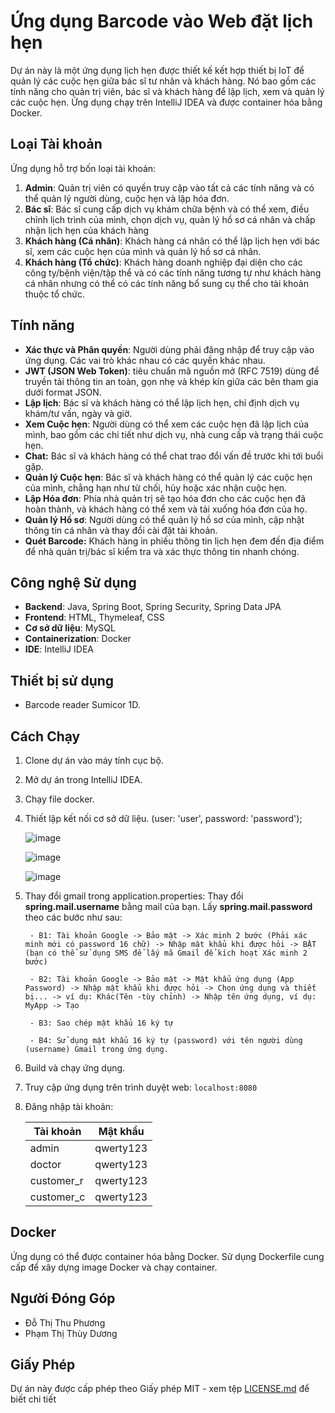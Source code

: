 # Ứng dụng Barcode vào Web đặt lịch hẹn

Dự án này là một ứng dụng lịch hẹn được thiết kế kết hợp thiết bị IoT để quản lý các cuộc hẹn giữa bác sĩ tư nhân và khách hàng. Nó bao gồm các tính năng cho quản trị viên, bác sĩ và khách hàng để lập lịch, xem và quản lý các cuộc hẹn. Ứng dụng chạy trên IntelliJ IDEA và được container hóa bằng Docker.

## Loại Tài khoản

Ứng dụng hỗ trợ bốn loại tài khoản:

1. **Admin**: Quản trị viên có quyền truy cập vào tất cả các tính năng và có thể quản lý người dùng, cuộc hẹn và lập hóa đơn.
2. **Bác sĩ**: Bác sĩ cung cấp dịch vụ khám chữa bệnh và có thể xem, điều chỉnh lịch trình của mình, chọn dịch vụ, quản lý hồ sơ cá nhân và chấp nhận lịch hẹn của khách hàng
3. **Khách hàng (Cá nhân)**: Khách hàng cá nhân có thể lập lịch hẹn với bác sĩ, xem các cuộc hẹn của mình và quản lý hồ sơ cá nhân.
4. **Khách hàng (Tổ chức)**: Khách hàng doanh nghiệp đại diện cho các công ty/bệnh viện/tập thể và có các tính năng tương tự như khách hàng cá nhân nhưng có thể có các tính năng bổ sung cụ thể cho tài khoản thuộc tổ chức.

## Tính năng

- **Xác thực và Phân quyền**: Người dùng phải đăng nhập để truy cập vào ứng dụng. Các vai trò khác nhau có các quyền khác nhau.
- **JWT (JSON Web Token)**: tiêu chuẩn mã nguồn mở (RFC 7519) dùng để truyền tải thông tin an toàn, gọn nhẹ và khép kín giữa các bên tham gia dưới format JSON. 
- **Lập lịch**: Bác sĩ và khách hàng có thể lập lịch hẹn, chỉ định dịch vụ khám/tư vấn, ngày và giờ.
- **Xem Cuộc hẹn**: Người dùng có thể xem các cuộc hẹn đã lập lịch của mình, bao gồm các chi tiết như dịch vụ, nhà cung cấp và trạng thái cuộc hẹn.
- **Chat:** Bác sĩ và khách hàng có thể chat trao đổi vấn đề trước khi tới buổi gặp.
- **Quản lý Cuộc hẹn**: Bác sĩ và khách hàng có thể quản lý các cuộc hẹn của mình, chẳng hạn như từ chối, hủy hoặc xác nhận cuộc hẹn.
- **Lập Hóa đơn**: Phía nhà quản trị sẽ tạo hóa đơn cho các cuộc hẹn đã hoàn thành, và khách hàng có thể xem và tải xuống hóa đơn của họ.
- **Quản lý Hồ sơ**: Người dùng có thể quản lý hồ sơ của mình, cập nhật thông tin cá nhân và thay đổi cài đặt tài khoản.
- **Quét Barcode:** Khách hàng in phiếu thông tin lịch hẹn đem đến địa điểm để nhà quản trị/bác sĩ kiểm tra và xác thực thông tin nhanh chóng.

## Công nghệ Sử dụng

- **Backend**: Java, Spring Boot, Spring Security, Spring Data JPA
- **Frontend**: HTML, Thymeleaf, CSS
- **Cơ sở dữ liệu**: MySQL
- **Containerization**: Docker
- **IDE**: IntelliJ IDEA

## Thiết bị sử dụng

- Barcode reader Sumicor 1D.

## Cách Chạy

1. Clone dự án vào máy tính cục bộ.
2. Mở dự án trong IntelliJ IDEA.
3. Chạy file docker.
4. Thiết lập kết nối cơ sở dữ liệu. (user: 'user', password: 'password');

    ![image](https://github.com/s2thuphuongs2/AppointmentScheduler/assets/76204441/2ba3b96d-8461-4896-9ecb-28767351c4ba)

    ![image](https://github.com/s2thuphuongs2/AppointmentScheduler/assets/76204441/383c092d-9f77-41c0-8323-f112c08aa1df)

    ![image](https://github.com/s2thuphuongs2/AppointmentScheduler/assets/76204441/05baeec8-7e3c-4e5f-bb1e-6d56dcd27fc5)

5. Thay đổi gmail trong application.properties:
    Thay đổi **spring.mail.username** bằng mail của bạn.
    Lấy **spring.mail.password** theo các bước như sau: 
        
        - B1: Tài khoản Google -> Bảo mật -> Xác minh 2 bước (Phải xác minh mới có password 16 chữ) -> Nhập mật khẩu khi được hỏi -> BẬT (bạn có thể sử dụng SMS để lấy mã Gmail để kích hoạt Xác minh 2 bước)

        - B2: Tài khoản Google -> Bảo mật -> Mật khẩu ứng dụng (App Password) -> Nhập mật khẩu khi được hỏi -> Chọn ứng dụng và thiết bị... -> ví dụ: Khác(Tên -tùy chỉnh) -> Nhập tên ứng dụng, ví dụ: MyApp -> Tạo

        - B3: Sao chép mật khẩu 16 ký tự

        - B4: Sử dụng mật khẩu 16 ký tự (password) với tên người dùng (username) Gmail trong ứng dụng.


5. Build và chạy ứng dụng.
6. Truy cập ứng dụng trên trình duyệt web: `localhost:8080`
7. Đăng nhập tài khoản:


    | Tài khoản | Mật khẩu |
    | --- | --- |
    | admin | qwerty123 |
    | doctor | qwerty123 |
    | customer_r | qwerty123 |
    | customer_c | qwerty123 |

## Docker

Ứng dụng có thể được container hóa bằng Docker. Sử dụng Dockerfile cung cấp để xây dựng image Docker và chạy container.

## Người Đóng Góp

- Đỗ Thị Thu Phương
- Phạm Thị Thùy Dương

## Giấy Phép

Dự án này được cấp phép theo Giấy phép MIT - xem tệp [LICENSE.md](https://github.com/slabiak/AppointmentScheduler/blob/develop/LICENSE.md) để biết chi tiết
